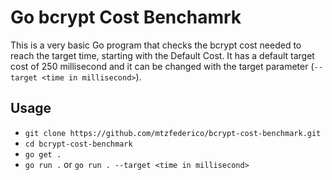 # Go bcrypt Cost Benchamrk

This is a very basic Go program that checks the bcrypt cost needed to reach the target time, starting with the Default Cost.
It has a default target cost of 250 millisecond and it can be changed with the target parameter (`--target <time in millisecond>`).

## Usage
* `git clone https://github.com/mtzfederico/bcrypt-cost-benchmark.git`
* `cd bcrypt-cost-benchmark`
* `go get .`
* `go run .` or `go run . --target <time in millisecond>`